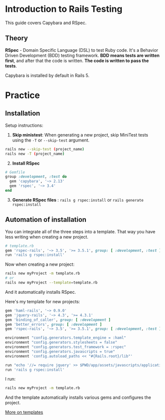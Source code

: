 # Introduction to Rails Testing
This guide covers Capybara and RSpec.

## Theory
**RSpec** - Domain Specific Language (DSL) to test Ruby code. It's a Behavior Driven Development (BDD) testing framework.
**BDD means tests are written first**, and after that the code is written.
**The code is written to pass the tests**.

Capybara is installed by default in Rails 5.

# Practice
## Installation
Setup instructions:
1) **Skip ministest**: When generating a new project, skip MiniTest tests using the `-T` or `--skip-test` argument.

~~~bash
rails new --skip-test (project_name)
rails new -T (project_name)
~~~

2) **Install RSpec**

~~~ruby
# Gemfile
group :development, :test do
  gem 'capybara', '~> 2.13'
  gem 'rspec', '~> 3.4'
end
~~~

3) **Generate RSpec files** : `rails g rspec:install` or `rails generate rspec:install`


## Automation of installation
You can integrate all of the three steps into a template. That way you have less writing when creating a new project.

~~~ruby
# template.rb
gem 'rspec-rails', '~> 3.5', '>= 3.5.1', group: [ :development, :test ]
run 'rails g rspec:install'
~~~

Now when creating a new project:
~~~bash
rails new myProject -m template.rb
# or
rails new myProject --template=template.rb
~~~
And it automatically installs RSpec.

Here's my template for new projects:
~~~ruby
gem 'haml-rails', '~> 0.9.0'
gem 'jquery-rails', '~> 4.3', '>= 4.3.1'
gem 'binding_of_caller', group: [ :development ]
gem 'better_errors', group: [ :development ]
gem 'rspec-rails', '~> 3.5', '>= 3.5.1', group: [ :development, :test ]

environment "config.generators.template_engine = :haml"
environment "config.generators.stylesheets = false"
environment "config.generators.test_framework = :rspec"
environment "config.generators.javascripts = true"
environment 'config.autoload_paths << "#{Rails.root}/lib"'

run "echo '//= require jquery' >> $PWD/app/assets/javascripts/application.js"
run 'rails g rspec:install'
~~~
I run:
~~~bash
rails new myProject -m template.rb
~~~
And the template automatically installs various gems and configures the project.

[More on templates](http://guides.rubyonrails.org/rails_application_templates.html)
